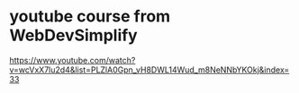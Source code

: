 # youtube course from WebDevSimplify

https://www.youtube.com/watch?v=wcVxX7lu2d4&list=PLZlA0Gpn_vH8DWL14Wud_m8NeNNbYKOkj&index=33
